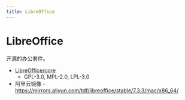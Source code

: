 ```yaml
---
title: LibreOffice
---
```


# LibreOffice

开源的办公套件。

- [LibreOffice/core](https://github.com/LibreOffice/core)
  - GPL-3.0, MPL-2.0, LPL-3.0
- 阿里云镜像 - https://mirrors.aliyun.com/tdf/libreoffice/stable/7.3.3/mac/x86_64/
